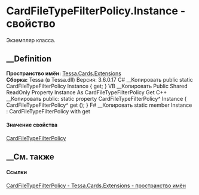 # CardFileTypeFilterPolicy.Instance - свойство
Экземпляр класса.
##  __Definition
 **Пространство имён:** [Tessa.Cards.Extensions](N_Tessa_Cards_Extensions.htm)  
 **Сборка:** Tessa (в Tessa.dll) Версия: 3.6.0.17
C# __Копировать
     public static CardFileTypeFilterPolicy Instance { get; }
VB __Копировать
     Public Shared ReadOnly Property Instance As CardFileTypeFilterPolicy
    	Get
C++ __Копировать
     public:
    static property CardFileTypeFilterPolicy^ Instance {
    	CardFileTypeFilterPolicy^ get ();
    }
F# __Копировать
     static member Instance : CardFileTypeFilterPolicy with get
#### Значение свойства
[CardFileTypeFilterPolicy](T_Tessa_Cards_Extensions_CardFileTypeFilterPolicy.htm)
##  __См. также
#### Ссылки
[CardFileTypeFilterPolicy -
](T_Tessa_Cards_Extensions_CardFileTypeFilterPolicy.htm)
[Tessa.Cards.Extensions - пространство имён](N_Tessa_Cards_Extensions.htm)
